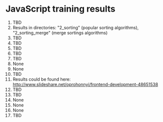 # JavaScript training results

1. TBD
2. Results in directories: "2_sorting" (popular sorting algorithms), "2_sorting_merge" (merge sortings algorithms)
3. TBD
4. TBD
5. TBD
6. TBD
7. TBD
8. None
9. None
10. TBD
11. Results could be found here: http://www.slideshare.net/oprohonnyi/frontend-development-48651538
12. TBD
13. TBD
14. None
15. None
16. None
17. TBD
